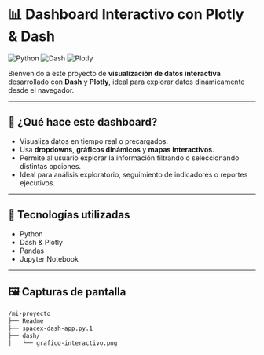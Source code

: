 # 📊 Dashboard Interactivo con Plotly & Dash

![Python](https://img.shields.io/badge/Python-3.10+-blue?logo=python&logoColor=white)
![Dash](https://img.shields.io/badge/Dash-Framework-blue)
![Plotly](https://img.shields.io/badge/Plotly-Graphs-orange)

Bienvenido a este proyecto de **visualización de datos interactiva** desarrollado con **Dash** y **Plotly**, ideal para explorar datos dinámicamente desde el navegador.

---

## 🧠 ¿Qué hace este dashboard?

- Visualiza datos en tiempo real o precargados.
- Usa **dropdowns**, **gráficos dinámicos** y **mapas interactivos**.
- Permite al usuario explorar la información filtrando o seleccionando distintas opciones.
- Ideal para análisis exploratorio, seguimiento de indicadores o reportes ejecutivos.

---

## 🚀 Tecnologías utilizadas

- Python
- Dash & Plotly
- Pandas
- Jupyter Notebook

---

## 🖼️ Capturas de pantalla

```bash
/mi-proyecto
├── Readme
├── spacex-dash-app.py.1
├── dash/
│   └── grafico-interactivo.png
